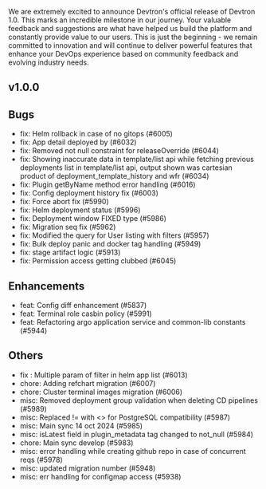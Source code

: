 We are extremely excited to announce Devtron's official release of Devtron 1.0. This marks an incredible milestone in our journey. Your valuable feedback and suggestions are what have helped us build the platform and constantly provide value to our users. This is just the beginning - we remain committed to innovation and will continue to deliver powerful features that enhance your DevOps experience based on community feedback and evolving industry needs.

## v1.0.0

## Bugs
- fix: Helm rollback in case of no gitops (#6005)
- fix: App detail deployed by (#6032)
- fix: Removed not null constraint for releaseOverride (#6044)
- fix: Showing inaccurate data in template/list api while fetching previous deployments list in template/list api, output shown was cartesian product of deployment_template_history and wfr (#6034)
- fix: Plugin getByName method error handling (#6016)
- fix: Config deployment history fix (#6003)
- fix: Force abort fix (#5990)
- fix: Helm deployment status  (#5996)
- fix: Deployment window FIXED type (#5986)
- fix: Migration seq fix (#5962)
- fix: Modified the query for User listing with filters (#5957)
- fix: Bulk deploy panic and docker tag handling (#5949)
- fix: stage artifact logic  (#5913)
- fix: Permission access getting clubbed (#6045)
## Enhancements
- feat: Config diff enhancement (#5837)
- feat: Terminal role casbin policy (#5991)
- feat: Refactoring argo application service and common-lib constants (#5944)
## Others
- fix : Multiple param of filter in helm app list (#6013)
- chore: Adding refchart migration (#6007)
- chore: Cluster terminal images migration (#6006)
- misc: Removed deployment group validation when deleting CD pipelines (#5989)
- misc: Replaced != with <> for PostgreSQL compatibility (#5987)
- misc: Main sync 14 oct 2024 (#5985)
- misc: isLatest field in plugin_metadata tag changed to not_null (#5984)
- chore: Main sync develop (#5983)
- misc: error handling while creating github repo in case of concurrent reqs (#5978)
- misc: updated migration number (#5948)
- misc: err handling for configmap access (#5938)
